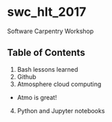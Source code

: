 # swc_hlt_2017
Software Carpentry Workshop

## Table of Contents
1. Bash lessons learned
2. Github
3. Atmosphere cloud computing
  - Atmo is great!
4. Python and Jupyter notebooks

